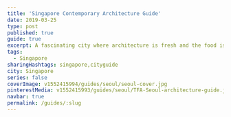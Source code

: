 ```yaml
---
title: 'Singapore Contemporary Architecture Guide'
date: 2019-03-25
type: post
published: true
guide: true
excerpt: A fascinating city where architecture is fresh and the food is delicious.
tags:
  - Singapore
sharingHashtags: singapore,cityguide
city: Singapore
series: false
coverImage: v1552415994/guides/seoul/seoul-cover.jpg
pinterestMedia: v1552415993/guides/seoul/TFA-Seoul-architecture-guide.jpg
navbar: true
permalink: /guides/:slug
---
```

